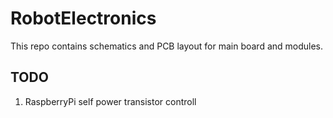 # RobotElectronics
This repo contains schematics and PCB layout for main board and modules. 

## TODO 
1. RaspberryPi self power transistor controll 
